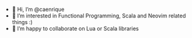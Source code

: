 - 👋 Hi, I’m @caenrique
- 👀 I’m interested in Functional Programming, Scala and Neovim related things :)
- 💞️ I’m happy to collaborate on Lua or Scala libraries

<!---
caenrique/caenrique is a ✨ special ✨ repository because its `README.md` (this file) appears on your GitHub profile.
You can click the Preview link to take a look at your changes.
--->

